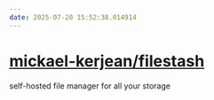 ```yaml
---
date: 2025-07-20 15:52:38.014914
---
```


# [mickael-kerjean/filestash](https://github.com/mickael-kerjean/filestash)

self-hosted file manager for all your storage